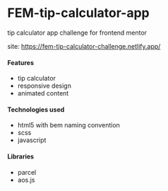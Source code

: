 # FEM-tip-calculator-app
tip calculator app challenge for frontend mentor

site: https://fem-tip-calculator-challenge.netlify.app/

#### Features
- tip calculator
- responsive design
- animated content

#### Technologies used
- html5 with bem naming convention
- scss
- javascript

#### Libraries
- parcel
- aos.js

